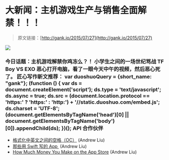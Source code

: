 # 大新闻：主机游戏生产与销售全面解禁！！！

> 原文链接：[http://gank.io/2015/07/27](http://gank.io/2015/07/27)

![](http://ww2.sinaimg.cn/large/7a8aed7bgw1euh2zyekn2j20hs0qodje.jpg)

### 今日话题：主机游戏解禁你鸡冻么？！                                                                        小学生之间的一场世纪骂战 TF Boy VS EXO                                                                                            恶心打开电脑，看了一眼今天中午的视频，然后恶心死了。                                                                                    匠心写作新文推荐：                                                                                var duoshuoQuery = {short_name: "gank"};    (function () {        var ds = document.createElement('script');        ds.type = 'text/javascript';        ds.async = true;        ds.src = (document.location.protocol == 'https:' ? 'https:' : 'http:') + '//static.duoshuo.com/embed.js';        ds.charset = 'UTF-8';        (document.getElementsByTagName('head')[0]        || document.getElementsByTagName('body')[0]).appendChild(ds);    })();                                API                            合作伙伴                                    

* [格式化中英文之间的空格（OC）](https://github.com/Cee/pangu.objective) (Andrew Liu)
* [那些用 Swift 写的 App&nbsp;](http://imtx.me/archives/1940.html) (Andrew Liu)
* [How Much Money You Make on the App Store](http://exisweb.net/how) (Andrew Liu)


